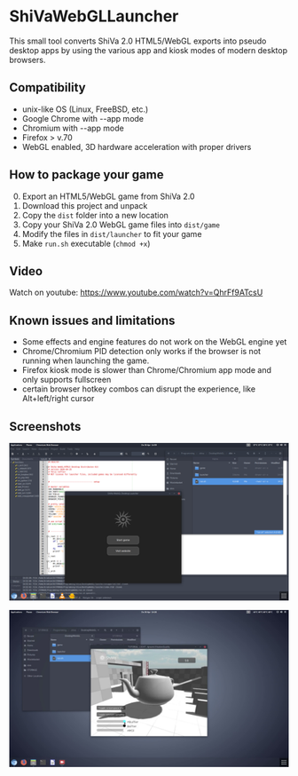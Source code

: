 # ShiVaWebGLLauncher
This small tool converts ShiVa 2.0 HTML5/WebGL exports into pseudo desktop apps by using the various app and kiosk modes of modern desktop browsers.

## Compatibility
* unix-like OS (Linux, FreeBSD, etc.)
* Google Chrome with --app mode
* Chromium with --app mode
* Firefox > v.70
* WebGL enabled, 3D hardware acceleration with proper drivers

## How to package your game
0. Export an HTML5/WebGL game from ShiVa 2.0
1. Download this project and unpack
2. Copy the `dist` folder into a new location
3. Copy your ShiVa 2.0 WebGL game files into `dist/game`
4. Modify the files in `dist/launcher` to fit your game
5. Make `run.sh` executable (`chmod +x`)

## Video
Watch on youtube: https://www.youtube.com/watch?v=QhrFf9ATcsU

## Known issues and limitations
* Some effects and engine features do not work on the WebGL engine yet
* Chrome/Chromium PID detection only works if the browser is not running when launching the game.
* Firefox kiosk mode is slower than Chrome/Chromium app mode and only supports fullscreen
* certain browser hotkey combos can disrupt the experience, like Alt+left/right cursor

## Screenshots
![launcher default screen](screenshots/s1.png)

![game running](screenshots/s2.png)
